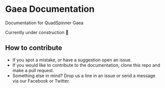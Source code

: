 # Gaea Documentation
Documentation for QuadSpinner Gaea

Currently under construction :construction:


## How to contribute
- If you spot a mistake, or have a suggestion open an issue.
- If you would like to contribute to the documentation, clone this repo and make a pull request.
- Something else in mind? Drop us a line in an issue or send a message via our Facebook or Twitter.
